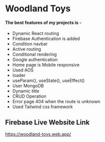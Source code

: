 # Woodland Toys
#### The best features of my projects is -
* Dynamic React routing
* Firebase Authentication is added
* Condition navbar
* Active routing
* Conditional rendering
* Google authentication
* Home page is Mobile responsive
* Used AOS 
* loader
* useParam(), useState(), useEffect()
* User MongoDB
* Dynamic title
* CRUD Operation
* Error page 404 when the route is unknown
* Used Tailwind css framework

## Firebase Live Website Link
https://woodland-toys.web.app/
